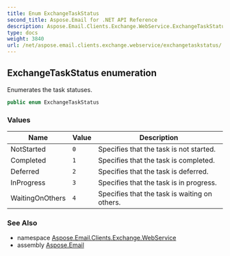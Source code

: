 ```yaml
---
title: Enum ExchangeTaskStatus
second_title: Aspose.Email for .NET API Reference
description: Aspose.Email.Clients.Exchange.WebService.ExchangeTaskStatus enum. Enumerates the task statuses
type: docs
weight: 3840
url: /net/aspose.email.clients.exchange.webservice/exchangetaskstatus/
---
```

## ExchangeTaskStatus enumeration

Enumerates the task statuses.

```csharp
public enum ExchangeTaskStatus
```

### Values

| Name | Value | Description |
| --- | --- | --- |
| NotStarted | `0` | Specifies that the task is not started. |
| Completed | `1` | Specifies that the task is completed. |
| Deferred | `2` | Specifies that the task is deferred. |
| InProgress | `3` | Specifies that the task is in progress. |
| WaitingOnOthers | `4` | Specifies that the task is waiting on others. |

### See Also

* namespace [Aspose.Email.Clients.Exchange.WebService](../../aspose.email.clients.exchange.webservice/)
* assembly [Aspose.Email](../../)


